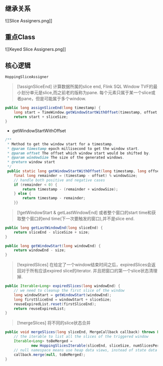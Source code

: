 ## 继承关系
![[Slice Assigners.png]]

## 重点Class
![[Keyed Slice Assigners.png]]

## 核心逻辑
`HoppingSliceAssigner`

> [!assignSliceEnd]
> 计算数据所属的slice end, Flink SQL Window TVF的最小划分单元是slice,而之前老的版称为pane. 每个元素只属于某一个slice或者pane，但是可能属于多个window.

```Java  
public long assignSliceEnd(long timestamp) {  
    long start = TimeWindow.getWindowStartWithOffset(timestamp, offset, sliceSize);  
    return start + sliceSize;  
}
```

- getWindowStartWithOffset
```Java
/**  
 * Method to get the window start for a timestamp.
 * @param timestamp epoch millisecond to get the window start.  
 * @param offset The offset which window start would be shifted by.  
 * @param windowSize The size of the generated windows.  
 * @return window start  
 */
 public static long getWindowStartWithOffset(long timestamp, long offset, long windowSize) {  
    final long remainder = (timestamp - offset) % windowSize;  
    // handle both positive and negative cases  
    if (remainder < 0) {  
        return timestamp - (remainder + windowSize);  
    } else {  
        return timestamp - remainder;  
    }}
```

> [!getWindowStart & getLastWindowEnd]
> 或者整个窗口的start time和获取整个窗口的end time(下一次要触发的窗口),并不是slice end.

```Java  
public long getLastWindowEnd(long sliceEnd) {  
    return sliceEnd - sliceSize + size;  
}  
    
public long getWindowStart(long windowEnd) {  
    return windowEnd - size;  
}
```

> [!expiredSlices]
> 在给定了一个window结束时间之后，expiredSlices会返回对于所有应该expired slice的iterator. 并且把窗口的第一个slice状态清理掉.

```Java  
public Iterable<Long> expiredSlices(long windowEnd) {  
    // we need to cleanup the first slice of the window  
    long windowStart = getWindowStart(windowEnd);  
    long firstSliceEnd = windowStart + sliceSize;  
    reuseExpiredList.reset(firstSliceEnd);  
    return reuseExpiredList;  
}
```

> [!mergeSlices]
> 将不同的slice状态合并

```Java  
public void mergeSlices(long sliceEnd, MergeCallback callback) throws Exception {  
    // the iterable to list all the slices of the triggered window  
    Iterable<Long> toBeMerged =  
            new HoppingSlicesIterable(sliceEnd, sliceSize, numSlicesPerWindow);  
    // null namespace means use heap data views, instead of state data views  
    callback.merge(null, toBeMerged);  
}
```